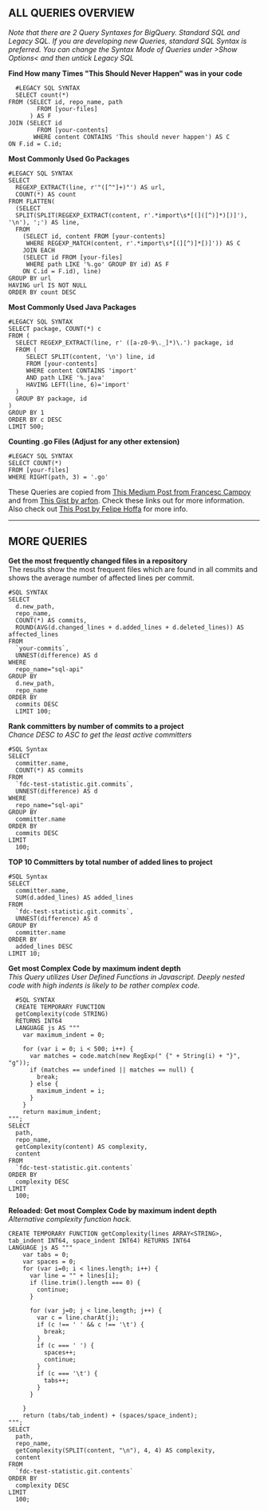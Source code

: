 **ALL QUERIES OVERVIEW**
--------------------
*Note that there are 2 Query Syntaxes for BigQuery. Standard SQL and Legacy SQL. If you are developing new Queries, standard SQL Syntax is preferred. You can change the Syntax Mode of Queries under >Show Options< and then untick Legacy SQL*
<br>

**Find How many Times "This Should Never Happen" was in your code**

  
      #LEGACY SQL SYNTAX
      SELECT count(*)
    FROM (SELECT id, repo_name, path
            FROM [your-files]
          ) AS F
    JOIN (SELECT id
            FROM [your-contents]
           WHERE content CONTAINS 'This should never happen') AS C
    ON F.id = C.id;


**Most Commonly Used Go Packages**

    #LEGACY SQL SYNTAX
    SELECT
      REGEXP_EXTRACT(line, r'"([^"]+)"') AS url,
      COUNT(*) AS count
    FROM FLATTEN(
      (SELECT
      SPLIT(SPLIT(REGEXP_EXTRACT(content, r'.*import\s*[(]([^)]*)[)]'), '\n'), ';') AS line,
      FROM
        (SELECT id, content FROM [your-contents]
         WHERE REGEXP_MATCH(content, r'.*import\s*[(][^)]*[)]')) AS C
        JOIN EACH
        (SELECT id FROM [your-files]
         WHERE path LIKE '%.go' GROUP BY id) AS F
        ON C.id = F.id), line)
    GROUP BY url
    HAVING url IS NOT NULL
    ORDER BY count DESC

**Most Commonly Used Java Packages**

    #LEGACY SQL SYNTAX
    SELECT package, COUNT(*) c
    FROM (
      SELECT REGEXP_EXTRACT(line, r' ([a-z0-9\._]*)\.') package, id
      FROM (
         SELECT SPLIT(content, '\n') line, id
         FROM [your-contents]
         WHERE content CONTAINS 'import'
         AND path LIKE '%.java'
         HAVING LEFT(line, 6)='import'
      )
      GROUP BY package, id
    )
    GROUP BY 1
    ORDER BY c DESC
    LIMIT 500;

**Counting .go Files (Adjust for any other extension)**

    #LEGACY SQL SYNTAX
    SELECT COUNT(*)
    FROM [your-files]
    WHERE RIGHT(path, 3) = '.go'

These Queries are copied from [This Medium Post from Francesc Campoy](https://medium.com/google-cloud/analyzing-go-code-with-bigquery-485c70c3b451) and from [This Gist by arfon](https://gist.github.com/arfon/49ca314a5b0a00b1ebf91167db3ff02c). Check these links out for more information. Also check out [This Post by Felipe Hoffa](https://medium.com/google-cloud/github-on-bigquery-analyze-all-the-code-b3576fd2b150) for more info.


----------

**MORE QUERIES**
------------

**Get the most frequently changed files in a repository** <br>
The results show the most frequent files which are found in all commits and shows the average number of affected lines per commit.

    #SQL SYNTAX
    SELECT
      d.new_path,
      repo_name,
      COUNT(*) AS commits,
      ROUND(AVG(d.changed_lines + d.added_lines + d.deleted_lines)) AS affected_lines
    FROM
      `your-commits`,
      UNNEST(difference) AS d
    WHERE
      repo_name="sql-api"
    GROUP BY
      d.new_path,
      repo_name
    ORDER BY
      commits DESC
      LIMIT 100;


**Rank committers by number of commits to a project** <br>
*Chance DESC to ASC to get the least active committers*

    #SQL Syntax
    SELECT
      committer.name,
      COUNT(*) AS commits
    FROM
      `fdc-test-statistic.git.commits`,
      UNNEST(difference) AS d
    WHERE
      repo_name="sql-api"
    GROUP BY
      committer.name
    ORDER BY
      commits DESC
    LIMIT
      100;

**TOP 10 Committers by total number of added lines to project** <br>
    
    #SQL Syntax
    SELECT
      committer.name,
      SUM(d.added_lines) AS added_lines
    FROM
      `fdc-test-statistic.git.commits`,
      UNNEST(difference) AS d
    GROUP BY
      committer.name
    ORDER BY
      added_lines DESC
    LIMIT 10;

**Get most Complex Code by maximum indent depth** <br>
*This Query utilizes User Defined Functions in Javascript. Deeply nested code with high indents is likely to be rather complex code.*

      #SQL SYNTAX
      CREATE TEMPORARY FUNCTION
      getComplexity(code STRING)
      RETURNS INT64
      LANGUAGE js AS """
        var maximum_indent = 0;

        for (var i = 0; i < 500; i++) {
          var matches = code.match(new RegExp(" {" + String(i) + "}", "g"));
          if (matches == undefined || matches == null) {
            break;
          } else {
            maximum_indent = i;
          }
        }
        return maximum_indent;
    """;
    SELECT
      path,
      repo_name,
      getComplexity(content) AS complexity,
      content
    FROM
      `fdc-test-statistic.git.contents`
    ORDER BY
      complexity DESC
    LIMIT
      100;

**Reloaded: Get most Complex Code by maximum indent depth** <br>
*Alternative complexity function hack.*

    CREATE TEMPORARY FUNCTION getComplexity(lines ARRAY<STRING>, tab_indent INT64, space_indent INT64) RETURNS INT64
    LANGUAGE js AS """  
        var tabs = 0;
        var spaces = 0;
        for (var i=0; i < lines.length; i++) {
          var line = "" + lines[i];
          if (line.trim().length === 0) {
            continue;
          }

          for (var j=0; j < line.length; j++) {
            var c = line.charAt(j);
            if (c !== ' ' && c !== '\t') {
              break;
            }
            if (c === ' ') {
              spaces++;
              continue;
            }
            if (c === '\t') {
              tabs++;
            }
          }

        }
        return (tabs/tab_indent) + (spaces/space_indent);
    """;
    SELECT
      path,
      repo_name,
      getComplexity(SPLIT(content, "\n"), 4, 4) AS complexity,
      content
    FROM
      `fdc-test-statistic.git.contents`
    ORDER BY
      complexity DESC
    LIMIT
      100;
